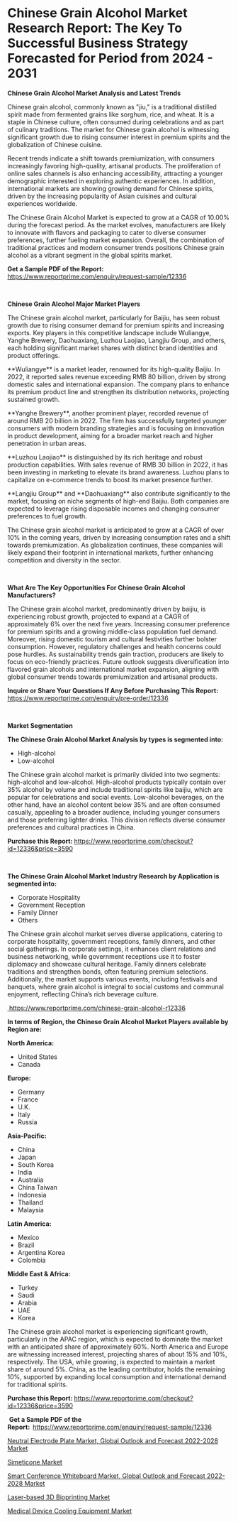 <p><h1>Chinese Grain Alcohol Market Research Report: The Key To Successful Business Strategy Forecasted for Period from 2024 - 2031</h1></p><p><strong>Chinese Grain Alcohol Market Analysis and Latest Trends</strong></p>
<p><p>Chinese grain alcohol, commonly known as "jiu," is a traditional distilled spirit made from fermented grains like sorghum, rice, and wheat. It is a staple in Chinese culture, often consumed during celebrations and as part of culinary traditions. The market for Chinese grain alcohol is witnessing significant growth due to rising consumer interest in premium spirits and the globalization of Chinese cuisine.</p><p>Recent trends indicate a shift towards premiumization, with consumers increasingly favoring high-quality, artisanal products. The proliferation of online sales channels is also enhancing accessibility, attracting a younger demographic interested in exploring authentic experiences. In addition, international markets are showing growing demand for Chinese spirits, driven by the increasing popularity of Asian cuisines and cultural experiences worldwide.</p><p>The Chinese Grain Alcohol Market is expected to grow at a CAGR of 10.00% during the forecast period. As the market evolves, manufacturers are likely to innovate with flavors and packaging to cater to diverse consumer preferences, further fueling market expansion. Overall, the combination of traditional practices and modern consumer trends positions Chinese grain alcohol as a vibrant segment in the global spirits market.</p></p>
<p><strong>Get a Sample PDF of the Report:&nbsp;</strong> <a href="https://www.reportprime.com/enquiry/request-sample/12336">https://www.reportprime.com/enquiry/request-sample/12336</a></p>
<p>&nbsp;</p>
<p><strong>Chinese Grain Alcohol Major Market Players</strong></p>
<p><p>The Chinese grain alcohol market, particularly for Baijiu, has seen robust growth due to rising consumer demand for premium spirits and increasing exports. Key players in this competitive landscape include Wuliangye, Yanghe Brewery, Daohuaxiang, Luzhou Laojiao, Langjiu Group, and others, each holding significant market shares with distinct brand identities and product offerings.</p><p>**Wuliangye** is a market leader, renowned for its high-quality Baijiu. In 2022, it reported sales revenue exceeding RMB 80 billion, driven by strong domestic sales and international expansion. The company plans to enhance its premium product line and strengthen its distribution networks, projecting sustained growth.</p><p>**Yanghe Brewery**, another prominent player, recorded revenue of around RMB 20 billion in 2022. The firm has successfully targeted younger consumers with modern branding strategies and is focusing on innovation in product development, aiming for a broader market reach and higher penetration in urban areas.</p><p>**Luzhou Laojiao** is distinguished by its rich heritage and robust production capabilities. With sales revenue of RMB 30 billion in 2022, it has been investing in marketing to elevate its brand awareness. Luzhou plans to capitalize on e-commerce trends to boost its market presence further.</p><p>**Langjiu Group** and **Daohuaxiang** also contribute significantly to the market, focusing on niche segments of high-end Baijiu. Both companies are expected to leverage rising disposable incomes and changing consumer preferences to fuel growth.</p><p>The Chinese grain alcohol market is anticipated to grow at a CAGR of over 10% in the coming years, driven by increasing consumption rates and a shift towards premiumization. As globalization continues, these companies will likely expand their footprint in international markets, further enhancing competition and diversity in the sector.</p></p>
<p>&nbsp;</p>
<p><strong>What Are The Key Opportunities For Chinese Grain Alcohol Manufacturers?</strong></p>
<p><p>The Chinese grain alcohol market, predominantly driven by baijiu, is experiencing robust growth, projected to expand at a CAGR of approximately 6% over the next five years. Increasing consumer preference for premium spirits and a growing middle-class population fuel demand. Moreover, rising domestic tourism and cultural festivities further bolster consumption. However, regulatory challenges and health concerns could pose hurdles. As sustainability trends gain traction, producers are likely to focus on eco-friendly practices. Future outlook suggests diversification into flavored grain alcohols and international market expansion, aligning with global consumer trends towards premiumization and artisanal products.</p></p>
<p><strong>Inquire or Share Your Questions If Any Before Purchasing This Report:</strong> <a href="https://www.reportprime.com/enquiry/pre-order/12336">https://www.reportprime.com/enquiry/pre-order/12336</a></p>
<p>&nbsp;</p>
<p><strong>Market Segmentation</strong></p>
<p><strong>The Chinese Grain Alcohol Market Analysis by types is segmented into:</strong></p>
<p><ul><li>High-alcohol</li><li>Low-alcohol</li></ul></p>
<p><p>The Chinese grain alcohol market is primarily divided into two segments: high-alcohol and low-alcohol. High-alcohol products typically contain over 35% alcohol by volume and include traditional spirits like baijiu, which are popular for celebrations and social events. Low-alcohol beverages, on the other hand, have an alcohol content below 35% and are often consumed casually, appealing to a broader audience, including younger consumers and those preferring lighter drinks. This division reflects diverse consumer preferences and cultural practices in China.</p></p>
<p><strong>Purchase this Report:&nbsp;</strong><a href="https://www.reportprime.com/checkout?id=12336&price=3590">https://www.reportprime.com/checkout?id=12336&price=3590</a></p>
<p>&nbsp;</p>
<p><strong>The Chinese Grain Alcohol Market Industry Research by Application is segmented into:</strong></p>
<p><ul><li>Corporate Hospitality</li><li>Government Reception</li><li>Family Dinner</li><li>Others</li></ul></p>
<p><p>The Chinese grain alcohol market serves diverse applications, catering to corporate hospitality, government receptions, family dinners, and other social gatherings. In corporate settings, it enhances client relations and business networking, while government receptions use it to foster diplomacy and showcase cultural heritage. Family dinners celebrate traditions and strengthen bonds, often featuring premium selections. Additionally, the market supports various events, including festivals and banquets, where grain alcohol is integral to social customs and communal enjoyment, reflecting China’s rich beverage culture.</p></p>
<p><a href="https://www.reportprime.com/chinese-grain-alcohol-r12336">&nbsp;https://www.reportprime.com/chinese-grain-alcohol-r12336</a></p>
<p><strong>In terms of Region, the Chinese Grain Alcohol Market Players available by Region are:</strong></p>
<p>
    <p> <strong> North America: </strong>
        <ul>
            <li>United States</li>
            <li>Canada</li>
        </ul>
        </p> 
    <p> <strong> Europe: </strong>
        <ul>
            <li>Germany</li>
            <li>France</li>
            <li>U.K.</li>
            <li>Italy</li>
            <li>Russia</li>
        </ul>
        </p> 
    <p> <strong> Asia-Pacific: </strong>
        <ul>
            <li>China</li>
            <li>Japan</li>
            <li>South Korea</li>
            <li>India</li>
            <li>Australia</li>
            <li>China Taiwan</li>
            <li>Indonesia</li>
            <li>Thailand</li>
            <li>Malaysia</li>
        </ul>
        </p> 
    <p> <strong> Latin America: </strong>
        <ul>
            <li>Mexico</li>
            <li>Brazil</li>
            <li>Argentina Korea</li>
            <li>Colombia</li>
        </ul>
        </p> 
    <p> <strong> Middle East & Africa: </strong>
        <ul>
            <li>Turkey</li>
            <li>Saudi</li>
            <li>Arabia</li>
            <li>UAE</li>
            <li>Korea</li>
        </ul>
    </p>
    </p>
<p><p>The Chinese grain alcohol market is experiencing significant growth, particularly in the APAC region, which is expected to dominate the market with an anticipated share of approximately 60%. North America and Europe are witnessing increased interest, projecting shares of about 15% and 10%, respectively. The USA, while growing, is expected to maintain a market share of around 5%. China, as the leading contributor, holds the remaining 10%, supported by expanding local consumption and international demand for traditional spirits.</p></p>
<p><strong>Purchase this Report: </strong><a href="https://www.reportprime.com/checkout?id=12336&price=3590">https://www.reportprime.com/checkout?id=12336&price=3590</a></p>
<p>&nbsp;<strong>Get a Sample PDF of the Report:&nbsp;&nbsp;</strong><a href="https://www.reportprime.com/enquiry/request-sample/12336">https://www.reportprime.com/enquiry/request-sample/12336</a></p>
<p><strong></strong></p>
<p><p><a href="https://www.linkedin.com/pulse/global-neutral-electrode-plate-market-outlook-forecast-2022-2028-s5oee?trackingId=QrImZe2uQ%2BSzQh%2BieTfAZA%3D%3D">Neutral Electrode Plate Market, Global Outlook and Forecast 2022-2028 Market</a></p><p><a href="https://medium.com/@rasaunharrison/global-simeticone-industry-analysis-share-growth-trends-and-forecast-2024-to-2031-788709a0ea6a">Simeticone Market</a></p><p><a href="https://www.linkedin.com/pulse/smart-conference-whiteboard-market-global-outlook-forecast-2022-2028-onrwe?trackingId=EncAw%2B5BSxGeB4d5tS7wWg%3D%3D">Smart Conference Whiteboard Market, Global Outlook and Forecast 2022-2028 Market</a></p><p><a href="https://issuu.com/reportprime-2/docs/laser-based-3d-bioprinting-market-s_130e633ba0f01b">Laser-based 3D Bioprinting Market</a></p><p><a href="https://issuu.com/reportprime-2/docs/medical-device-cooling-equipment-ma_880321118b6f07">Medical Device Cooling Equipment Market</a></p></p>